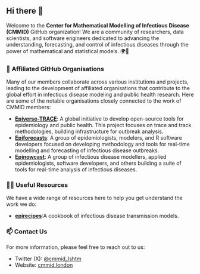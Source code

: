 ## Hi there 👋

Welcome to the **Center for Mathematical Modelling of Infectious Disease (CMMID)** GitHub organization! We are a community of researchers, data scientists, and software engineers dedicated to advancing the understanding, forecasting, and control of infectious diseases through the power of mathematical and statistical models. 🌍🦠

### 🤝 **Affiliated GitHub Organisations**
Many of our members collaborate across various institutions and projects, leading to the development of affiliated organisations that contribute to the global effort in infectious disease modeling and public health research. Here are some of the notable organisations closely connected to the work of CMMID members:

- **[Epiverse-TRACE](https://github.com/Epiverse-TRACE)**: A global initiative to develop open-source tools for epidemiology and public health. This project focuses on trace and track methodologies, building infrastructure for outbreak analysis.
- **[Epiforecasts](https://github.com/epiforecasts)**: A group of epidemiologists, modelers, and R software developers focused on developing methodology and tools for real-time modelling and forecasting of infectious disease outbreaks.
- **[Epinowcast](https://github.com/epinowcast)**: A group of infectious disease modellers, applied epidemiologists, software developers, and others building a suite of tools for real-time analysis of infectious diseases.


### 👩‍💻 **Useful Resources**
We have a wide range of resources here to help you get understand the work we do:
- **[epirecipes](https://github.com/epirecipes)**:A cookbook of infectious disease transmission models.

### 📫 Contact Us
For more information, please feel free to reach out to us:

- Twitter (X): [@cmmid_lshtm](https://x.com/cmmid_lshtm)
- Website: [cmmid.london](http://cmmid.lshtm.ac.uk)

<!--

**Here are some ideas to get you started:**

🙋‍♀️ A short introduction - what is your organization all about?
🌈 Contribution guidelines - how can the community get involved?
👩‍💻 Useful resources - where can the community find your docs? Is there anything else the community should know?
🍿 Fun facts - what does your team eat for breakfast?
🧙 Remember, you can do mighty things with the power of [Markdown](https://docs.github.com/github/writing-on-github/getting-started-with-writing-and-formatting-on-github/basic-writing-and-formatting-syntax)
-->

